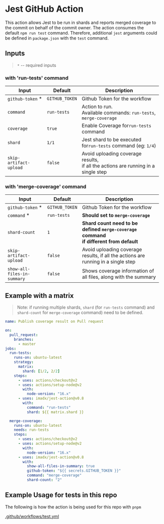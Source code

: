# Jest GitHub Action

This action allows Jest to be run in shards and reports merged coverage to the commit on behalf of the commit owner.
The action consumes the default `npm run test` command. Therefore, additional `jest` arguments could be defined in `package.json` with the `test` command.

## Inputs

> `*` -- required inputs

### with 'run-tests' command

| Input                  | Default        | Description                                                                            |
| ---------------------- | -------------- | -------------------------------------------------------------------------------------- |
| `github-token` \*      | `GITHUB_TOKEN` | Github Token for the workflow                                                          |
| `command`              | `run-tests`    | Action to run. <br /> Available commands: `run-tests`, `merge-coverage`                |
| `coverage`             | `true`         | Enable Coverage for`run-tests` command                                                 |
| `shard`                | `1/1`          | Jest shard to be executed for`run-tests` command (eg: `1/4`)                           |
| `skip-artifact-upload` | `false`        | Avoid uploading coverage results,<br/> if all the actions are running in a single step |

### with 'merge-coverage' command

| Input                       | Default        | Description                                                                                |
| --------------------------- | -------------- | ------------------------------------------------------------------------------------------ |
| `github-token` \*           | `GITHUB_TOKEN` | Github Token for the workflow                                                              |
| `command` \*                | `run-tests`    | **Should set to `merge-coverage`**                                                         |
| `shard-count`               | `1`            | **Shard count need to be defined `merge-coverage` command<br/> if different from default** |
| `skip-artifact-upload`      | `false`        | Avoid uploading coverage results, if all the actions are running in a single step          |
| `show-all-files-in-summary` | `false`        | Shows coverage information of all files, along with the summary                            |

## Example with a matrix

> Note: if running multiple shards, `shard` (for `run-tests` command) and `shard-count` for `merge-coverage` command) need to be defined.

```yaml
name: Publish coverage result on Pull request

on:
  pull_request:
    branches:
      - master
jobs:
  run-tests:
    runs-on: ubuntu-latest
    strategy:
      matrix:
        shard: [1/2, 2/2]
    steps:
      - uses: actions/checkout@v2
      - uses: actions/setup-node@v2
        with:
          node-version: "16.x"
      - uses: imadx/jest-action@v0.8
        with:
          command: "run-tests"
          shard: ${{ matrix.shard }}

  merge-coverage:
    runs-on: ubuntu-latest
    needs: run-tests
    steps:
      - uses: actions/checkout@v2
      - uses: actions/setup-node@v2
        with:
          node-version: "16.x"
      - uses: imadx/jest-action@v0.8
        with:
          show-all-files-in-summary: true
          github-token: "${{ secrets.GITHUB_TOKEN }}"
          command: "merge-coverage"
          shard-count: "2"
```

## Example Usage for tests in this repo

The following is how the action is being used for this repo with `pnpm`

[.github/workflows/test.yml](https://github.com/imadx/jest-action/blob/main/.github/workflows/test.yml)
